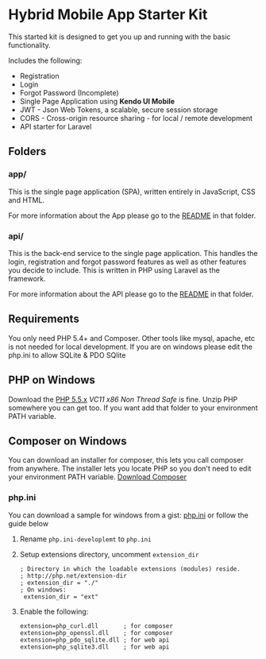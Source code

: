 # Hybrid Mobile App Starter Kit #

This started kit is designed to get you up and running with the basic functionality.

Includes the following:

- Registration
- Login
- Forgot Password (Incomplete)
- Single Page Application using **Kendo UI Mobile**
- JWT - Json Web Tokens, a scalable, secure session storage
- CORS - Cross-origin resource sharing - for local / remote development
- API starter for Laravel

## Folders ##

### app/ ###

This is the single page application (SPA), written entirely in JavaScript, CSS and HTML.

For more information about the App please go to the [README](app/README.md) in that folder.

### api/ ###

This is the back-end service to the single page application. This handles the login, registration and forgot password features as well as other features you decide to include. This is written in PHP using Laravel as the framework. 

For more information about the API please go to the [README](api/readme.md) in that folder.

## Requirements ##

You only need PHP 5.4+ and Composer. Other tools like mysql, apache, etc is not needed for local development. If you are on windows please edit the php.ini to allow SQLite & PDO SQlite

## PHP on Windows ##

Download the [PHP 5.5.x](http://windows.php.net/downloads/releases/php-5.5.15-nts-Win32-VC11-x86.zip) *VC11 x86 Non Thread Safe* is fine. Unzip PHP somewhere you can get too. If you want add that folder to your environment PATH variable. 

## Composer on Windows ##

You can download an installer for composer, this lets you call composer from anywhere. The installer lets you locate PHP so you don't need to edit your environment PATH variable. [Download Composer](https://getcomposer.org/Composer-Setup.exe)

### php.ini ##

You can download a sample for windows from a gist: [php.ini](https://gist.github.com/joseph-montanez/97a68cfd26e79a5f54a4) or follow the guide below

1. Rename `php.ini-developlemt` to `php.ini`
2. Setup extensions directory, uncomment `extension_dir`

       ; Directory in which the loadable extensions (modules) reside.
	   ; http://php.net/extension-dir
	   ; extension_dir = "./"
	   ; On windows:
	    extension_dir = "ext"
3. Enable the following:

	   extension=php_curl.dll       ; for composer
	   extension=php_openssl.dll    ; for composer
	   extension=php_pdo_sqlite.dll ; for web api
	   extension=php_sqlite3.dll    ; for web api